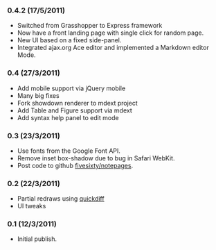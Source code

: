 ### 0.4.2 (17/5/2011)

*  Switched from Grasshopper to Express framework
*  Now have a front landing page with single click for random page.
*  New UI based on a fixed side-panel.
*  Integrated ajax.org Ace editor and implemented a Markdown editor Mode.

### 0.4 (27/3/2011)

*  Add mobile support via jQuery mobile
*  Many big fixes
*  Fork showdown renderer to mdext project
*  Add Table and Figure support via mdext
*  Add syntax help panel to edit mode

### 0.3 (23/3/2011)

*  Use fonts from the Google Font API.
*  Remove inset box-shadow due to bug in Safari WebKit.
*  Post code to github [fivesixty/notepages](https://github.com/fivesixty/notepages).

### 0.2 (22/3/2011)

*  Partial redraws using [quickdiff](https://github.com/c-spencer/quickdiff)
*  UI tweaks

### 0.1 (12/3/2011)

*  Initial publish.